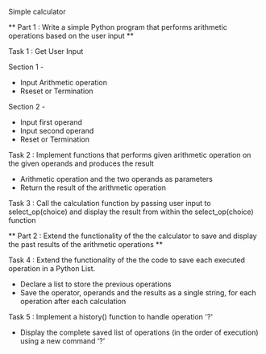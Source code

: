 Simple calculator



** Part 1 : Write a simple Python program that performs arithmetic operations based on the user input **


Task 1 : Get User Input

Section 1 - 
* Input Arithmetic operation
* Rseset or Termination

Section 2 -
* Input first operand
* Input second operand
* Reset or Termination


Task 2 : Implement functions that performs given arithmetic operation on the given operands and produces the result

* Arithmetic operation and the two operands as parameters
* Return the result of the arithmetic operation


Task 3 : Call the calculation function by passing user input to select_op(choice) and display the result from within the select_op(choice) function




** Part 2 : Extend the functionality of the the calculator to save and display the past results of the arithmetic operations **


Task 4 : Extend the functionality of the the code to save each executed operation in a Python List.

* Declare a list to store the previous operations
* Save the operator, operands and the results as a single string, for each operation after each calculation


Task 5 : Implement a history() function to handle operation '?'

* Display the complete saved list of operations (in the order of execution) using a new command ‘?’